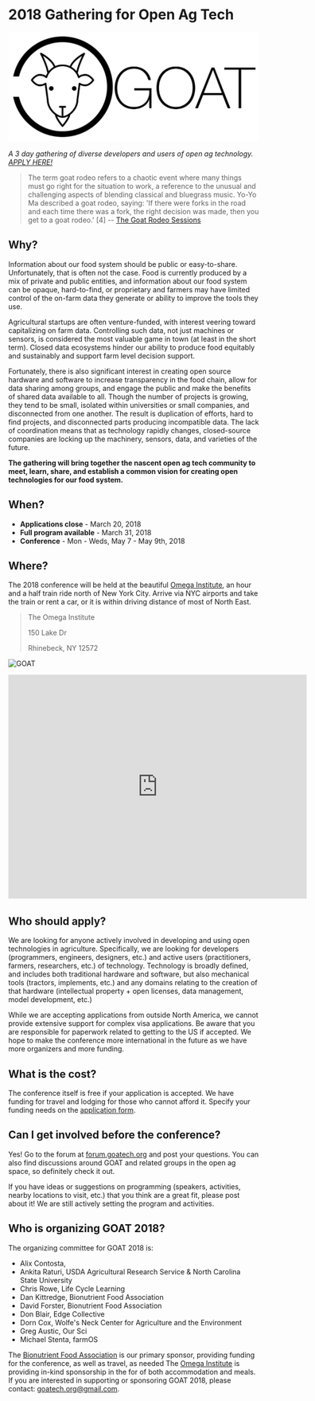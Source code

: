 # 2018 Gathering for Open Ag Tech

![GOAT](/img/goat-logo.png)

*A 3 day gathering of diverse developers and users of open ag technology.
[APPLY HERE!](https://docs.google.com/forms/d/e/1FAIpQLSfpH0dwCXF-Db13v6xf8hGtPrMjlS5aLl6y3KJ3243zsHt4cA/viewform?usp=sf_link)*

> The term goat rodeo refers to a chaotic event where many things must go right for the situation to work, a reference to the unusual and challenging aspects of blending classical and bluegrass music. Yo-Yo Ma described a goat rodeo, saying: 'If there were forks in the road and each time there was a fork, the right decision was made, then you get to a goat rodeo.' [4]
-- [The Goat Rodeo Sessions](https://en.wikipedia.org/wiki/The_Goat_Rodeo_Sessions)

## Why?

Information about our food system should be public or easy-to-share. Unfortunately, that is often not the case. Food is currently produced by a mix of private and public entities, and information about our food system can be opaque, hard-to-find, or proprietary and farmers may have limited control of the on-farm data they generate or ability to improve the tools they use.  

Agricultural startups are often venture-funded, with interest veering toward capitalizing on farm data. Controlling such data, not just machines or sensors, is considered the most valuable game in town (at least in the short term). Closed data ecosystems hinder our ability to produce food equitably and sustainably and support farm level decision support.

Fortunately, there is also significant interest in creating open source hardware and software to increase transparency in the food chain, allow for data sharing among groups, and engage the public and make the benefits of shared data available to all. Though the number of projects is growing, they tend to be small, isolated within universities or small companies, and disconnected from one another. The result is duplication of efforts, hard to find projects, and disconnected parts producing incompatible data.  The lack of coordination means that as technology rapidly changes, closed-source companies are locking up the machinery, sensors, data, and varieties of the future.  

**The gathering will bring together the nascent open ag tech community to meet,
learn, share, and establish a common vision for creating open technologies for
our food system.**

## When?

* **Applications close** - March 20, 2018
* **Full program available** - March 31, 2018
* **Conference** - Mon - Weds, May 7 - May 9th, 2018

## Where?

The 2018 conference will be held at the beautiful
[Omega Institute](https://www.eomega.org/rhinebeck), an hour and a half train
ride north of New York City. Arrive via NYC airports and take the train or rent
a car, or it is within driving distance of most of North East.

> The Omega Institute
>
> 150 Lake Dr
>
> Rhinebeck, NY 12572

![GOAT](http://forum.goatech.org/uploads/default/original/1X/17f058b3f56052e1640ca6d0a5997f8043ace799.jpg)

<iframe src="https://www.google.com/maps/embed?pb=!1m18!1m12!1m3!1d47508.202406403725!2d-73.8983259889285!3d41.90871218009739!2m3!1f0!2f0!3f0!3m2!1i1024!2i768!4f13.1!3m3!1m2!1s0x89dd72bf8b3c741f%3A0x1ff04c98f8b068d1!2sOmega+Institute+for+Holistic+Studies!5e0!3m2!1sen!2sus!4v1518544600512" width="600" height="450" frameborder="0" style="border:0;" allowfullscreen></iframe>

## Who should apply?

We are looking for anyone actively involved in developing and using open
technologies in agriculture. Specifically, we are looking for developers
(programmers, engineers, designers, etc.) and active users (practitioners,
farmers, researchers, etc.) of technology. Technology is broadly defined, and
includes both traditional hardware and software, but also mechanical tools
(tractors, implements, etc.) and any domains relating to the creation of that
hardware (intellectual property + open licenses, data management, model
development, etc.)

While we are accepting applications from outside North America, we cannot
provide extensive support for complex visa applications. Be aware that you are
responsible for paperwork related to getting to the US if accepted. We hope to
make the conference more international in the future as we have more organizers
and more funding.

## What is the cost?

The conference itself is free if your application is accepted. We have funding
for travel and lodging for those who cannot afford it. Specify your funding
needs on the
[application form](https://docs.google.com/forms/d/e/1FAIpQLSfpH0dwCXF-Db13v6xf8hGtPrMjlS5aLl6y3KJ3243zsHt4cA/viewform?usp=sf_link).

## Can I get involved before the conference?

Yes! Go to the forum at [forum.goatech.org](http://forum.goatech.org) and post
your questions. You can also find discussions around GOAT and related groups in
the open ag space, so definitely check it out.

If you have ideas or suggestions on programming (speakers, activities,
nearby locations to visit, etc.) that you think are a great fit, please post
about it! We are still actively setting the program and activities.

## Who is organizing GOAT 2018?

The organizing committee for GOAT 2018 is:

* Alix Contosta,
* Ankita Raturi, USDA Agricultural Research Service & North Carolina State University
* Chris Rowe, Life Cycle Learning
* Dan Kittredge, Bionutrient Food Association 
* David Forster, Bionutrient Food Association
* Don Blair, Edge Collective
* Dorn Cox, Wolfe's Neck Center for Agriculture and the Environment
* Greg Austic, Our Sci
* Michael Stenta, farmOS

The [Bionutrient Food Association](http://bionutrient.org/site/) is our primary sponsor, providing funding for the conference, as well as travel, as needed The [Omega Institute](https://www.eomega.org/rhinebeck) is providing in-kind sponsorship in the for of both accommodation and meals. If you are interested in supporting or sponsoring GOAT 2018, please contact: goatech.org@gmail.com.

